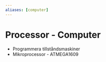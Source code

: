 ```yaml
---
aliases: [computer]
---
```

# Processor - Computer
- Programmera tillståndsmaskiner
- Mikroprocessor - ATMEGA1609